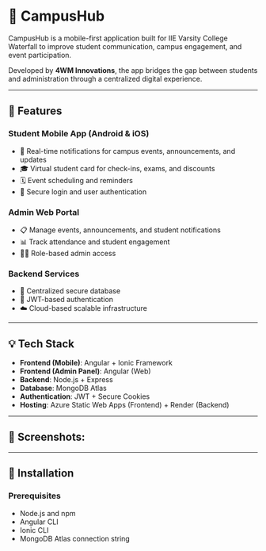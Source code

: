 # 📱 CampusHub

CampusHub is a mobile-first application built for IIE Varsity College Waterfall to improve student communication, campus engagement, and event participation.

Developed by **4WM Innovations**, the app bridges the gap between students and administration through a centralized digital experience.

---

## 🚀 Features

### Student Mobile App (Android & iOS)
- 📢 Real-time notifications for campus events, announcements, and updates
- 🎓 Virtual student card for check-ins, exams, and discounts
- 🗓️ Event scheduling and reminders
- 🔐 Secure login and user authentication

### Admin Web Portal
- 📋 Manage events, announcements, and student notifications
- 📊 Track attendance and student engagement
- 🧑‍💼 Role-based admin access

### Backend Services
- 🧩 Centralized secure database
- 🔐 JWT-based authentication
- ☁️ Cloud-based scalable infrastructure

---

## 💡 Tech Stack

- **Frontend (Mobile)**: Angular + Ionic Framework
- **Frontend (Admin Panel)**: Angular (Web)
- **Backend**: Node.js + Express
- **Database**: MongoDB Atlas
- **Authentication**: JWT + Secure Cookies
- **Hosting**: Azure Static Web Apps (Frontend) + Render (Backend)

---

## 📸 Screenshots:


---

## 🔧 Installation

### Prerequisites
- Node.js and npm
- Angular CLI
- Ionic CLI
- MongoDB Atlas connection string
